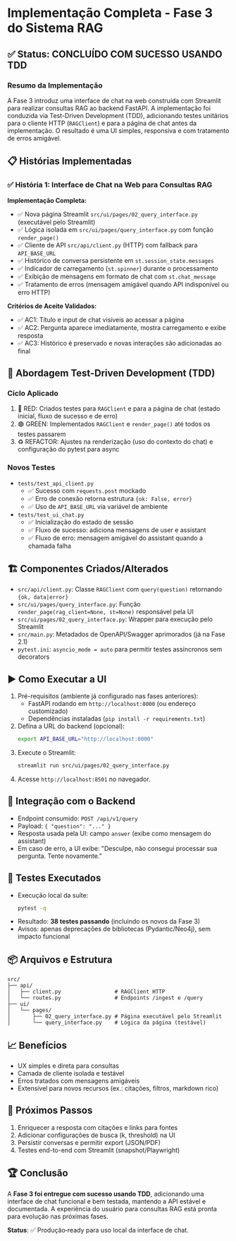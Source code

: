 # Implementação Completa - Fase 3 do Sistema RAG

## ✅ Status: CONCLUÍDO COM SUCESSO USANDO TDD

### Resumo da Implementação

A Fase 3 introduz uma interface de chat na web construída com Streamlit para realizar consultas RAG ao backend FastAPI. A implementação foi conduzida via Test-Driven Development (TDD), adicionando testes unitários para o cliente HTTP (`RAGClient`) e para a página de chat antes da implementação. O resultado é uma UI simples, responsiva e com tratamento de erros amigável.

## 📋 Histórias Implementadas

### ✅ História 1: Interface de Chat na Web para Consultas RAG

**Implementação Completa:**
- ✅ Nova página Streamlit `src/ui/pages/02_query_interface.py` (executável pelo Streamlit)
- ✅ Lógica isolada em `src/ui/pages/query_interface.py` com função `render_page()`
- ✅ Cliente de API `src/api/client.py` (HTTP) com fallback para `API_BASE_URL`
- ✅ Histórico de conversa persistente em `st.session_state.messages`
- ✅ Indicador de carregamento (`st.spinner`) durante o processamento
- ✅ Exibição de mensagens em formato de chat com `st.chat_message`
- ✅ Tratamento de erros (mensagem amigável quando API indisponível ou erro HTTP)

**Critérios de Aceite Validados:**
- ✅ AC1: Título e input de chat visíveis ao acessar a página
- ✅ AC2: Pergunta aparece imediatamente, mostra carregamento e exibe resposta
- ✅ AC3: Histórico é preservado e novas interações são adicionadas ao final

## 🧪 Abordagem Test-Driven Development (TDD)

### Ciclo Aplicado

1. 🔴 RED: Criados testes para `RAGClient` e para a página de chat (estado inicial, fluxo de sucesso e de erro)
2. 🟢 GREEN: Implementados `RAGClient` e `render_page()` até todos os testes passarem
3. ♻️ REFACTOR: Ajustes na renderização (uso do contexto do chat) e configuração do pytest para async

### Novos Testes

- `tests/test_api_client.py`
  - ✅ Sucesso com `requests.post` mockado
  - ✅ Erro de conexão retorna estrutura `{ok: False, error}`
  - ✅ Uso de `API_BASE_URL` via variável de ambiente
- `tests/test_ui_chat.py`
  - ✅ Inicialização do estado de sessão
  - ✅ Fluxo de sucesso: adiciona mensagens de user e assistant
  - ✅ Fluxo de erro: mensagem amigável do assistant quando a chamada falha

## 🏗️ Componentes Criados/Alterados

- `src/api/client.py`: Classe `RAGClient` com `query(question)` retornando `{ok, data|error}`
- `src/ui/pages/query_interface.py`: Função `render_page(rag_client=None, st=None)` responsável pela UI
- `src/ui/pages/02_query_interface.py`: Wrapper para execução pelo Streamlit
- `src/main.py`: Metadados de OpenAPI/Swagger aprimorados (já na Fase 2.1)
- `pytest.ini`: `asyncio_mode = auto` para permitir testes assíncronos sem decorators

## ▶️ Como Executar a UI

1. Pré-requisitos (ambiente já configurado nas fases anteriores):
   - FastAPI rodando em `http://localhost:8000` (ou endereço customizado)
   - Dependências instaladas (`pip install -r requirements.txt`)
2. Defina a URL do backend (opcional):
   ```bash
   export API_BASE_URL="http://localhost:8000"
   ```
3. Execute o Streamlit:
   ```bash
   streamlit run src/ui/pages/02_query_interface.py
   ```
4. Acesse `http://localhost:8501` no navegador.

## 🔌 Integração com o Backend

- Endpoint consumido: `POST /api/v1/query`
- Payload: `{ "question": "..." }`
- Resposta usada pela UI: campo `answer` (exibe como mensagem do assistant)
- Em caso de erro, a UI exibe: "Desculpe, não consegui processar sua pergunta. Tente novamente."

## 🧪 Testes Executados

- Execução local da suíte:
  ```bash
  pytest -q
  ```
- Resultado: **38 testes passando** (incluindo os novos da Fase 3)
- Avisos: apenas deprecações de bibliotecas (Pydantic/Neo4j), sem impacto funcional

## 📦 Arquivos e Estrutura

```
src/
├── api/
│   ├── client.py                 # RAGClient HTTP
│   └── routes.py                 # Endpoints /ingest e /query
├── ui/
│   └── pages/
│       ├── 02_query_interface.py # Página executável pelo Streamlit
│       └── query_interface.py    # Lógica da página (testável)
```

## 📈 Benefícios

- UX simples e direta para consultas
- Camada de cliente isolada e testável
- Erros tratados com mensagens amigáveis
- Extensível para novos recursos (ex.: citações, filtros, markdown rico)

## 🚀 Próximos Passos

1. Enriquecer a resposta com citações e links para fontes
2. Adicionar configurações de busca (k, threshold) na UI
3. Persistir conversas e permitir export (JSON/PDF)
4. Testes end-to-end com Streamlit (snapshot/Playwright)

## 🏆 Conclusão

A **Fase 3 foi entregue com sucesso usando TDD**, adicionando uma interface de chat funcional e bem testada, mantendo a API estável e documentada. A experiência do usuário para consultas RAG está pronta para evolução nas próximas fases.

**Status**: ✅ Produção‑ready para uso local da interface de chat.

